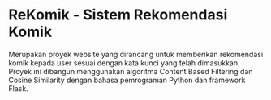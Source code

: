 # ReKomik - Sistem Rekomendasi Komik
Merupakan proyek website yang dirancang untuk memberikan rekomendasi komik kepada user sesuai dengan kata kunci yang telah dimasukkan. Proyek ini dibangun menggunakan algoritma Content Based Filtering dan Cosine Similarity dengan bahasa pemrograman Python dan framework Flask.
